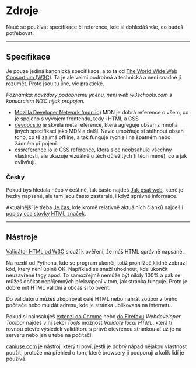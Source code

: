 # Zdroje

Nauč se používat specifikace či reference, kde si dohledáš vše, co budeš potřebovat. 

----

## Specifikace

Je pouze jediná kanonická specifikace, a to ta od [The World Wide Web Consortium (W3C)](https://www.w3.org/). Ta je ale velmi podrobná a technická a není snadné jí rozumět. Proto jsou tu jiné, víc praktické.

_Poznámka: navzdory podobnému jménu, není web w3schools.com s konsorciem W3C nijak propojen._

* [Mozilla Developer Network (mdn.io)](https://mdn.io) MDN je dobrá reference o všem, co je spojeno s vývojem frontendu, tedy i HTML a CSS
* [devdocs.io](https://devdocs.io) je skvělá meta reference, která agreguje obsah z mnoha jiných specifikací jako MDN a další. Navíc umožňuje si stáhnout obsah toho, co tě zajímá offline, a tak funguje rychle i na špatném nebo žádném připojení.
* [cssreference.io](http://cssreference.io) je CSS reference, která sice neobsahuje všechny vlastnosti, ale ukazuje vizuálně u těch důležitých (i těch méně), co a jak ovlivňují.

### Česky

Pokud bys hledala něco v češtině, tak často najdeš [Jak psát web](http://jakpsatweb.cz/), které je hezky napsané, ale tam jsou často zastaralé, i když správné informace. 

Aktuálnější je třeba [Je čas](http://jecas.cz/), kde kromě relativně aktuálních článků najdeš i [popisy cca stovky HTML značek](http://jecas.cz/vsechny-html-znacky). 

----

## Nástroje

[Validátor HTML od W3C](https://validator.w3.org/nu/) slouží k ověření, že máš HTML správně napsané. 

Na rozdíl od Pythonu, kde se program ukončí, totiž prohlížeč klidně zobrazí kód, který není úplně OK. Například se snaží uhodnout, kde ukončit neuzavřené tagy apod. To samozřejmě nemůže být nikdy 100% a pak se můžeš dočkat nepříjemných překvapení v tom, jak stránka funguje. Proto je dobré mít HTML validní a občas si to ověřit.
 
Do validátoru můžeš zkopírovat celé HTML nebo nahrát soubor z tvého počítače nebo mu dát adresu, kde je stránka ublikovaná na internetu. 

Pokud si nainsaluješ [extenzi do Chrome](https://chrome.google.com/webstore/detail/web-developer/bfbameneiokkgbdmiekhjnmfkcnldhhm) nebo [do Firefoxu](https://addons.mozilla.org/en-US/firefox/addon/web-developer/) _Webdeveloper Toolbar_ najdeš v ní sekci _Tools_ možnost _Validate local HTML_, která ti rovnou otevře výsledek validátoru s právě otevřenou stránkou ať už je na serveru nebo jen u tebe na počítači.

[caniuse.com](http://caniuse.com) je nástroj, který ti poví, jestli je dobrý nápad nějakou vlastnost použít, protože má přehled o tom, které browsery ji podporují a kolik lidí je používá.
